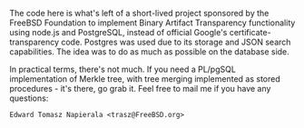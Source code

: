 The code here is what's left of a short-lived project sponsored by the FreeBSD
Foundation to implement Binary Artifact Transparency functionality using node.js
and PostgreSQL, instead of official Google's certificate-transparency code.
Postgres was used due to its storage and JSON search capabilities.  The idea was
to do as much as possible on the database side.

In practical terms, there's not much.  If you need a PL/pgSQL implementation
of Merkle tree, with tree merging implemented as stored procedures - it's
there, go grab it.  Feel free to mail me if you have any questions:

	Edward Tomasz Napierala <trasz@FreeBSD.org>

